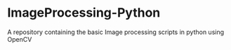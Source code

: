 # ImageProcessing-Python
A repository containing the basic Image processing scripts in python using OpenCV

